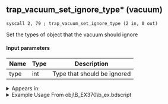 ## trap_vacuum_set_ignore_type* (vacuum)

`syscall 2, 79 ; trap_vacuum_set_ignore_type (2 in, 0 out)`

Set the types of object that the vacuum should ignore

#### Input parameters
| Name | Type | Description
|------|------|------------
| type   | int   | Type that should be ignored




<details>
	<summary>Appears in:</summary>
| filename | Entity (obj)
|----------|-------------
| obj\B_EX370\b_ex.bdscript       | ((B) Zexion (Absent Silhouette))          
| obj\B_EX420\b_ex.bdscript       | ((B) Lingering Will)          
| obj\B_NM110\b_nm.bdscript       | ((B) The Experiment)          
| obj\B_NM110_L_ARM\b_nm.bdscript       | ((B) The Experiment (Left Hand))          
| obj\M_EX120\m_ex.bdscript       | ((M) Emerald Blues)          
| obj\M_EX120_HB\m_ex.bdscript       | ((M) Spring Metal)          
| obj\M_EX120_NM\m_ex.bdscript       | ((M) Emerald Blues (NM))          
| obj\M_EX120_TR\m_ex.bdscript       | ((M) Emerald Blues (TR))          
| obj\M_EX210\m_ex.bdscript       | ((M) Air Pirate)          
| obj\M_EX210_HB\m_ex.bdscript       | ((M) Aerial Viking)          
| obj\M_EX880_DANCER\m_ex.bdscript       | ((M) Demyx’s water form)          
| obj\M_EX880_DANCER_EH\m_ex.bdscript       | ((M) Demyx’s water form (EH))          
| obj\M_EX880_DANCER_LV99\m_ex.bdscript       | ((M) Demyx’s water form (Data))          
| obj\N_CM000_BTL\n_cm.bdscript       | ((N) Marluxia (BTL) (CM))          
| obj\N_CM020_BTL\n_cm.bdscript       | ((N) Lexaeus (BTL) (CM))          
| obj\N_HB630\n_hb.bdscript       | ((N) Sephiroth (HB))          

</details>

<details>
	<summary>Example Usage From obj\B_EX370\b_ex.bdscript</summary>
```
L15007:
 popToSp 0
 pushFromFSpVal 68
 pushImm 0
 sub 
 eqz 
 jz L15068
 pushFromFSpVal 64
 pushImm 64
 add 
 pushImmf 6
 syscall 2, 77 ; trap_vacuum_create (2 in, 1 out)
 popToSpVal 68
 pushFromFSpVal 68
 pushImmf 0
 syscall 2, 82 ; trap_vacuum_set_rot_speed (2 in, 0 out)
 pushFromFSpVal 68
 pushImmf 100
 syscall 2, 83 ; trap_vacuum_set_near_range (2 in, 0 out)
 pushFromFSpVal 68
 pushImm 3
 syscall 2, 79 ; trap_vacuum_set_ignore_type (2 in, 0 out)
 pushFromFSpVal 68
 pushImmf 0.01
 syscall 2, 84 ; trap_vacuum_set_dist_rate (2 in, 0 out)
 pushFromFSpVal 68
 pushImmf 2000
 syscall 7, 32 ; trap_vacuum_set_effective_range (2 in, 0 out)
 jmp L15068
```
</details>

